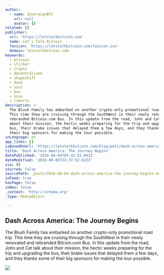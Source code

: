 ```yaml
---
author:
  - name: SovereignBTC
    url: null
    avatar: {}
related: []
publisher:
  url: 'https://letstalkbitcoin.com'
  name: Let's Talk Bitcoin
  favicon: 'https://letstalkbitcoin.com/favicon.ico'
  domain: letstalkbitcoin.com
keywords:
  - bitcoin
  - sticker
  - crypto
  - decentralized
  - shapeshift
  - dash
  - soul
  - bus
  - nova
  - liberty
description: >-
  The Blush Family has embarked on another crypto-only promotional road trip.
  This time they are cruising through the SouthWest in their newly renovated and
  rebranded Bitcoin.com Bus. In this update from the road, John and Cat talk
  about their mission, the hectic weeks preparing for the trip and upgrading the
  bus, their brake issues that delayed them a few days, and they thanks some of
  their big sponsors for making the tour possible.
inLanguage: en
app_links: []
isBasedOnUrl: 'https://letstalkbitcoin.com/blog/post/dash-across-america-the-journey-begins'
title: 'Dash Across America: The Journey Begins'
datePublished: '2016-08-04T05:45:55.092Z'
dateModified: '2016-08-03T22:37:52.622Z'
via: {}
starred: false
sourcePath: _posts/2016-08-04-dash-across-america-the-journey-begins.md
inFeed: true
hasPage: false
inNav: false
_context: 'http://schema.org'
_type: MediaObject

---
```

<article style=""><h1>Dash Across America: The Journey Begins</h1><p>The Blush Family has embarked on another crypto-only promotional road trip. This time they are cruising through the SouthWest in their newly renovated and rebranded Bitcoin.com Bus. In this update from the road, John and Cat talk about their mission, the hectic weeks preparing for the trip and upgrading the bus, their brake issues that delayed them a few days, and they thanks some of their big sponsors for making the tour possible.</p><img src="https://letstalkbitcoin.com/files/blogs/1877-02c496018ec235143174ff7db895537f38d18f51f27df63658f7d6d244603e51.jpg" /></article>